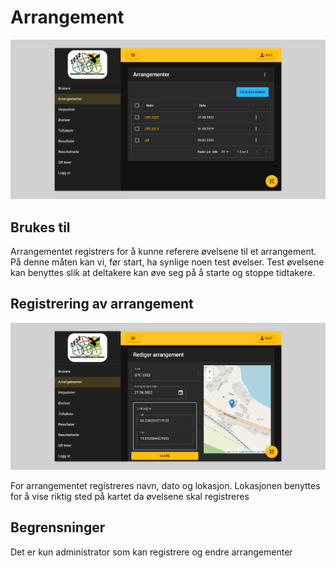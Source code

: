 # Arrangement

![Arrangement](img/event.png)

## Brukes til

Arrangementet registrers for å kunne referere øvelsene til et arrangement. På denne måten kan vi, før start, ha synlige noen test øvelser. 
Test øvelsene kan benyttes slik at deltakere kan øve seg på å starte og stoppe tidtakere.

## Registrering av arrangement

![Arrangement](img/edit-event.png)

For arrangementet registreres navn, dato og lokasjon. Lokasjonen benyttes for å vise riktig sted på kartet da øvelsene skal registreres

## Begrensninger

Det er kun administrator som kan registrere og endre arrangementer
